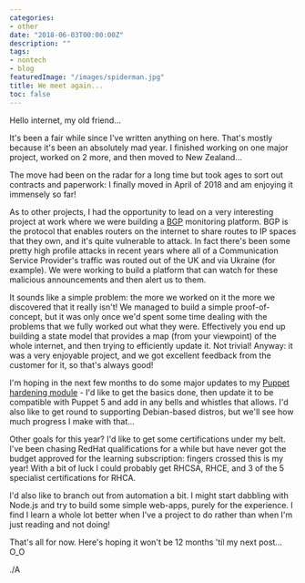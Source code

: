 ```yaml
---
categories:
- other
date: "2018-06-03T00:00:00Z"
description: ""
tags:
- nontech
- blog
featuredImage: "/images/spiderman.jpg"
title: We meet again...
toc: false
---
```

Hello internet, my old friend...
<!--more-->

It's been a fair while since I've written anything on here. That's mostly because it's been an absolutely mad year. I finished working on one major project, worked on 2 more, and then moved to New Zealand...

The move had been on the radar for a long time but took ages to sort out contracts and paperwork: I finally moved in April of 2018 and am enjoying it immensely so far!

As to other projects, I had the opportunity to lead on a very interesting project at work where we were building a [BGP](https://en.wikipedia.org/wiki/Border_Gateway_Protocol) monitoring platform. BGP is the protocol that enables routers on the internet to share routes to IP spaces that they own, and it's quite vulnerable to attack. In fact there's been some pretty high profile attacks in recent years where all of a Communication Service Provider's traffic was routed out of the UK and via Ukraine (for example). We were working to build a platform that can watch for these malicious announcements and then alert us to them.

It sounds like a simple problem: the more we worked on it the more we discovered that it really isn't! We managed to build a simple proof-of-concept, but it was only once we'd spent some time dealing with the problems that we fully worked out what they were. Effectively you end up building a state model that provides a map (from your viewpoint) of the whole internet, and then trying to efficiently update it. Not trivial! Anyway: it was a very enjoyable project, and we got excellent feedback from the customer for it, so that's always good!

I'm hoping in the next few months to do some major updates to my [Puppet hardening module](https://github.com/shearn89/puppet-toughen) - I'd like to get the basics done, then update it to be compatible with Puppet 5 and add in any bells and whistles that allows. I'd also like to get round to supporting Debian-based distros, but we'll see how much progress I make with that...

Other goals for this year? I'd like to get some certifications under my belt. I've been chasing RedHat qualifications for a while but have never got the budget approved for the learning subscription: fingers crossed this is my year! With a bit of luck I could probably get RHCSA, RHCE, and 3 of the 5 specialist certifications for RHCA.

I'd also like to branch out from automation a bit. I might start dabbling with Node.js and try to build some simple web-apps, purely for the experience. I find I learn a whole lot better when I've a project to do rather than when I'm just reading and not doing!

That's all for now. Here's hoping it won't be 12 months 'til my next post... O_O

./A
